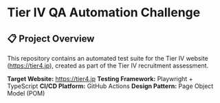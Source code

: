 # Tier IV QA Automation Challenge

## 📋 Project Overview

This repository contains an automated test suite for the Tier IV website (https://tier4.jp), created as part of the Tier IV recruitment assessment.

**Target Website:** https://tier4.jp
**Testing Framework:** Playwright + TypeScript
**CI/CD Platform:** GitHub Actions
**Design Pattern:** Page Object Model (POM)
